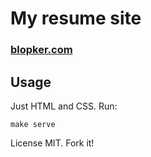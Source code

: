 # My resume site

### [blopker.com](https://blopker.com)

## Usage

Just HTML and CSS. Run:

```
make serve
```

License MIT. Fork it!
